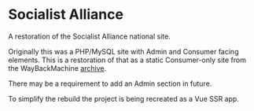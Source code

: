 # Socialist Alliance

A restoration of the Socialist Alliance national site. 

Originally this was a PHP/MySQL site with Admin and Consumer facing elements. This is a restoration of that as a static Consumer-only site from the WayBackMachine [archive](https://web.archive.org/web/2020*/socialistalliance.org.uk).

There may be a requirement to add an Admin section in future. 

To simplify the rebuild the project is being recreated as a Vue SSR app. 
